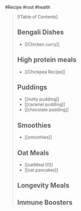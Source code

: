 #Recipe #root #health 

>[!Table of Contents]
>## Bengali Dishes
>- [[Chicken curry]]
>## High protein meals
>- [[Chickpea Recipe]]
>## Puddings
>- [[nutty pudding]] 
>- [[caramel pudding]]
>- [[chocolate pudding]]
>## Smoothies
>- [[smoothies]]
>## Oat Meals
>- [[oatMeal 01]]
>- [[oat pancakes]]
>## Longevity Meals
>## Immune Boosters





